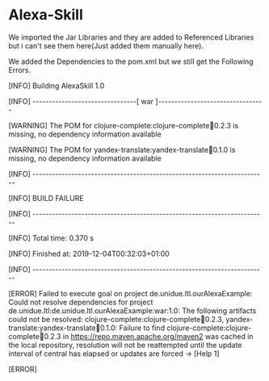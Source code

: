 # Alexa-Skill
We imported the Jar Libraries and they are added to Referenced Libraries but i can't see them here(Just added them manually here).

We added the Dependencies to the pom.xml but we still get the Following Errors.


[INFO] Building AlexaSkill 1.0

[INFO] --------------------------------[ war ]---------------------------------

[WARNING] The POM for clojure-complete:clojure-complete:jar:0.2.3 is missing, no dependency information available

[WARNING] The POM for yandex-translate:yandex-translate:jar:0.1.0 is missing, no dependency information available

[INFO] ------------------------------------------------------------------------

[INFO] BUILD FAILURE

[INFO] ------------------------------------------------------------------------

[INFO] Total time:  0.370 s

[INFO] Finished at: 2019-12-04T00:32:03+01:00

[INFO] ------------------------------------------------------------------------

[ERROR] Failed to execute goal on project de.unidue.ltl.ourAlexaExample: Could not resolve dependencies for project de.unidue.ltl:de.unidue.ltl.ourAlexaExample:war:1.0: The following artifacts could not be resolved: clojure-complete:clojure-complete:jar:0.2.3, yandex-translate:yandex-translate:jar:0.1.0: Failure to find clojure-complete:clojure-complete:jar:0.2.3 in https://repo.maven.apache.org/maven2 was cached in the local repository, resolution will not be reattempted until the update interval of central has elapsed or updates are forced -> [Help 1]

[ERROR] 

